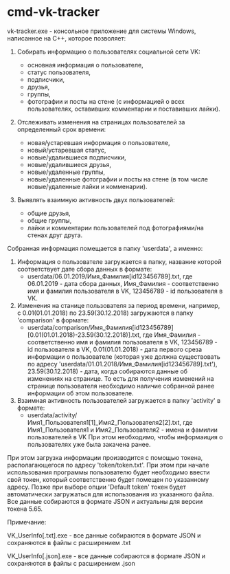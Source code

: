 # cmd-vk-tracker
vk-tracker.exe - консольное приложение для системы Windows, написанное на C++, которое позволяет:

1) Собирать информацию о пользователях социальной сети VK:
     - основная информация о пользователе,
     - статус пользователя,
     - подписчики,
     - друзья,
     - группы,
     - фотографии и посты на стене (с информацией о всех пользователях, оставивших комментарии и поставивших лайки).

2) Отслеживать изменения на страницах пользователей за определенный срок времени:
     - новая/устаревшая информация о пользователе,
     - новый/устаревшая статус,
     - новые/удалившиеся подписчики,
     - новые/удалившиеся друзья,
     - новые/удаленные группы,
     - новые/удаленные фотографии и посты на стене (в том числе новые/удаленные лайки и комменарии).
     
3) Выявлять взаимную активность двух пользователей:
     - общие друзья,
     - общие группы,
     - лайки и комментарии пользователей под фотографиями/на стенах друг друга.

Собранная информация помещается в папку 'userdata', а именно:
1) Информация о пользователе загружается в папку, название которой соответствует дате сбора данных в формате: 
     - userdata/06.01.2019/Имя_Фамилия[id123456789].txt, где 06.01.2019 - дата сбора данных, Имя_Фамилия - соответственно имя и фамилия пользователя в VK, 123456789 - id пользователя в VK.
2) Изменения на станице пользователя за период времени, например, с 0.01(01.01.2018) по 23.59(30.12.2018) загружаются в папку 'comparison' в формате:
     - userdata/comparison/Имя_Фамилия[id123456789][0.01(01.01.2018)-23.59(30.12.2018)].txt, где Имя_Фамилия - соответственно имя и фамилия пользователя в VK, 123456789 - id пользователя в VK, 0.01(01.01.2018) - дата первого среза информации о пользователе (которая уже должна существовать по адресу 'userdata/01.01.2018/Имя_Фамилия[id123456789].txt'), 23.59(30.12.2018) - дата, когда собираются данные об изменениях на странице.
   То есть для получения изменений на странице пользователя необходимо наличие собранной ранее информации об этом пользователе.
3) Взаимная активность пользователей загружается в папку 'activity' в формате:
     - userdata/activity/Имя1_Пользователя1[1]_Имя2_Пользователя2[2].txt, где Имя1_Пользователя1 и Имя2_Пользователя2 - имена и фамилии пользователей в VK
   При этом необходимо, чтобы информаиция о пользователях уже была закачена ранее.

При этом загрузка информации производится с помощью токена, располагающегося по адресу 'token/token.txt'. При этом при начале использования программы пользователю будет необходимо ввести свой токен, который соответственно будет помещен по указанному адресу. Позже при выборе опции 'Default token' токен будет автоматически загружаться для использования из указанного файла.
Все данные собираются в формате JSON и актуальны для версии токена 5.65.

Примечание:

VK_UserInfo[.txt].exe - все данные собираются в формате JSON и сохраняются в файлы с расширением .txt

VK_UserInfo[.json].exe - все данные собираются в формате JSON и сохраняются в файлы с расширением .json 
